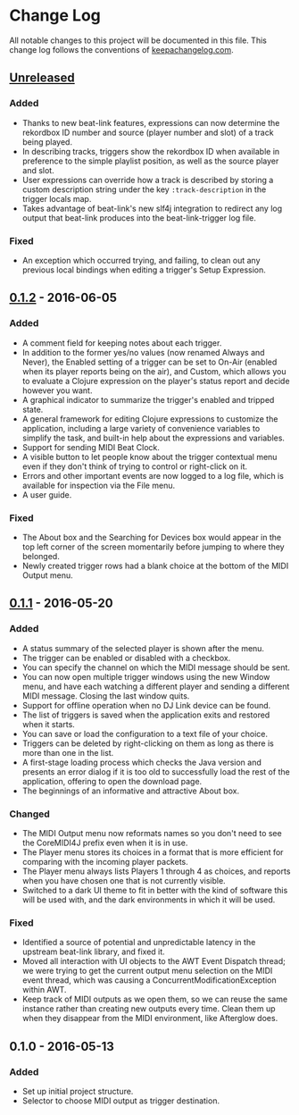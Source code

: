 # Change Log

All notable changes to this project will be documented in this file.
This change log follows the conventions of
[keepachangelog.com](http://keepachangelog.com/).

## [Unreleased][unreleased]

### Added

- Thanks to new beat-link features, expressions can now determine the
  rekordbox ID number and source (player number and slot) of a track
  being played.
- In describing tracks, triggers show the rekordbox ID when available
  in preference to the simple playlist position, as well as the source
  player and slot.
- User expressions can override how a track is described by storing a
  custom description string under the key `:track-description` in the
  trigger locals map.
- Takes advantage of beat-link's new slf4j integration to redirect any
  log output that beat-link produces into the beat-link-trigger log
  file.

### Fixed

- An exception which occurred trying, and failing, to clean out any
  previous local bindings when editing a trigger's Setup Expression.

## [0.1.2] - 2016-06-05

### Added

- A comment field for keeping notes about each trigger.
- In addition to the former yes/no values (now renamed Always and
  Never), the Enabled setting of a trigger can be set to On-Air
  (enabled when its player reports being on the air), and Custom,
  which allows you to evaluate a Clojure expression on the player's
  status report and decide however you want.
- A graphical indicator to summarize the trigger's enabled and tripped
  state.
- A general framework for editing Clojure expressions to customize the
  application, including a large variety of convenience variables to
  simplify the task, and built-in help about the expressions and
  variables.
- Support for sending MIDI Beat Clock.
- A visible button to let people know about the trigger contextual
  menu even if they don't think of trying to control or right-click on
  it.
- Errors and other important events are now logged to a log file,
  which is available for inspection via the File menu.
- A user guide.

### Fixed

- The About box and the Searching for Devices box would appear in the
  top left corner of the screen momentarily before jumping to where
  they belonged.
- Newly created trigger rows had a blank choice at the bottom of the
  MIDI Output menu.

## [0.1.1] - 2016-05-20

### Added

- A status summary of the selected player is shown after the menu.
- The trigger can be enabled or disabled with a checkbox.
- You can specify the channel on which the MIDI message should be sent.
- You can now open multiple trigger windows using the new Window menu,
  and have each watching a different player and sending a different
  MIDI message. Closing the last window quits.
- Support for offline operation when no DJ Link device can be found.
- The list of triggers is saved when the application exits and
  restored when it starts.
- You can save or load the configuration to a text file of your choice.
- Triggers can be deleted by right-clicking on them as long as there
  is more than one in the list.
- A first-stage loading process which checks the Java version and
  presents an error dialog if it is too old to successfully load the
  rest of the application, offering to open the download page.
- The beginnings of an informative and attractive About box.

### Changed

- The MIDI Output menu now reformats names so you don't need to see
  the CoreMIDI4J prefix even when it is in use.
- The Player menu stores its choices in a format that is more
  efficient for comparing with the incoming player packets.
- The Player menu always lists Players 1 through 4 as choices, and
  reports when you have chosen one that is not currently visible.
- Switched to a dark UI theme to fit in better with the kind of
  software this will be used with, and the dark environments in which
  it will be used.

### Fixed

- Identified a source of potential and unpredictable latency in the
  upstream beat-link library, and fixed it.
- Moved all interaction with UI objects to the AWT Event Dispatch
  thread; we were trying to get the current output menu selection on
  the MIDI event thread, which was causing a
  ConcurrentModificationException within AWT.
- Keep track of MIDI outputs as we open them, so we can reuse the same
  instance rather than creating new outputs every time. Clean them up
  when they disappear from the MIDI environment, like Afterglow does.

## 0.1.0 - 2016-05-13

### Added

- Set up initial project structure.
- Selector to choose MIDI output as trigger destination.

[unreleased]: https://github.com/brunchboy/beat-link-trigger/compare/v0.1.2...HEAD
[0.1.2]: https://github.com/brunchboy/beat-link-trigger/compare/v0.1.1...v0.1.2
[0.1.1]: https://github.com/brunchboy/beat-link-trigger/compare/v0.1.0...v0.1.1
